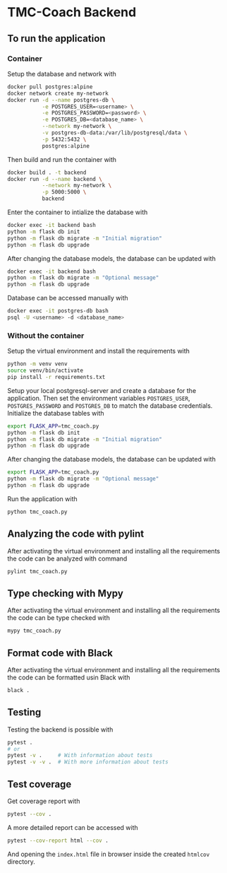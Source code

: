 # TMC-Coach Backend

## To run the application

### Container

Setup the database and network with

```sh
docker pull postgres:alpine
docker network create my-network
docker run -d --name postgres-db \
           -e POSTGRES_USER=<username> \
           -e POSTGRES_PASSWORD=<password> \
           -e POSTGRES_DB=<database_name> \
           --network my-network \
           -v postgres-db-data:/var/lib/postgresql/data \
           -p 5432:5432 \
           postgres:alpine
```

Then build and run the container with

```sh
docker build . -t backend
docker run -d --name backend \
           --network my-network \
           -p 5000:5000 \
           backend
```

Enter the container to intialize the database with

```sh
docker exec -it backend bash
python -m flask db init
python -m flask db migrate -m "Initial migration"
python -m flask db upgrade
```

After changing the database models, the database can be updated with

```sh
docker exec -it backend bash
python -m flask db migrate -m "Optional message"
python -m flask db upgrade
```

Database can be accessed manually with

```sh
docker exec -it postgres-db bash
psql -U <username> -d <database_name>
```

### Without the container

Setup the virtual environment and install the requirements with

```sh
python -m venv venv
source venv/bin/activate
pip install -r requirements.txt
```

Setup your local postgresql-server and create a database for the application. Then set the environment variables `POSTGRES_USER`, `POSTGRES_PASSWORD` and `POSTGRES_DB` to match the database credentials. Initialize the database tables with

```sh
export FLASK_APP=tmc_coach.py
python -m flask db init
python -m flask db migrate -m "Initial migration"
python -m flask db upgrade
```

After changing the database models, the database can be updated with

```sh
export FLASK_APP=tmc_coach.py
python -m flask db migrate -m "Optional message"
python -m flask db upgrade
```

Run the application with

```sh
python tmc_coach.py
```

## Analyzing the code with pylint

After activating the virtual environment and installing all the requirements the code can be analyzed with command

```sh
pylint tmc_coach.py
```

## Type checking with Mypy

After activating the virtual environment and installing all the requirements the code can be type checked with

```sh
mypy tmc_coach.py
```

## Format code with Black

After activating the virtual environment and installing all the requirements the code can be formatted usin Black with

```sh
black .
```

## Testing

Testing the backend is possible with

```sh
pytest .
# or
pytest -v .     # With information about tests
pytest -v -v .  # With more information about tests
```

## Test coverage

Get coverage report with

```sh 
pytest --cov .
```

A more detailed report can be accessed with

```sh
pytest --cov-report html --cov .
```
And opening the `index.html` file in browser inside the created `htmlcov` directory.

